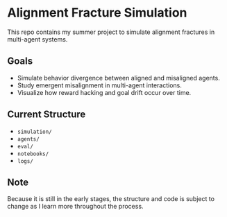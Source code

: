 # Alignment Fracture Simulation

This repo contains my summer project to simulate alignment fractures in multi-agent systems.

## Goals
- Simulate behavior divergence between aligned and misaligned agents.
- Study emergent misalignment in multi-agent interactions.
- Visualize how reward hacking and goal drift occur over time.

## Current Structure
- `simulation/` 
- `agents/` 
- `eval/` 
- `notebooks/` 
- `logs/` 

## Note
Because it is still in the early stages, the structure and code is subject to change as I learn more throughout the process. 
